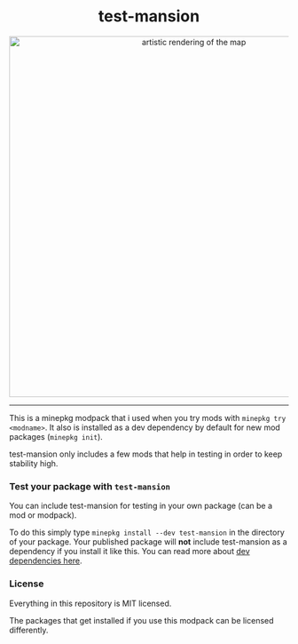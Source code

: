 <h1 align="center">test-mansion</h1>
<p align="center">
  <img src="https://media.cdn.minepkg.io/5d27a7019208ad000953e85b/6068fe5709dadefdce1e3907.1080.webp" width="650" alt="artistic rendering of the map">
</p>

---

This is a minepkg modpack that i used when you try mods with `minepkg try <modname>`.
It also is installed as a dev dependency by default for new mod packages (`minepkg init`).

test-mansion only includes a few mods that help in testing in order to keep stability high.

### Test your package with `test-mansion`

You can include test-mansion for testing in your own package (can be a mod or modpack).

To do this simply type `minepkg install --dev test-mansion` in the directory of your package.
Your published package will **not** include test-mansion as a dependency if you install it like this.
You can read more about [dev dependencies here](https://preview.minepkg.io/docs/manifest#devdependencies).

### License

Everything in this repository is MIT licensed.

The packages that get installed if you use this modpack can be licensed differently.